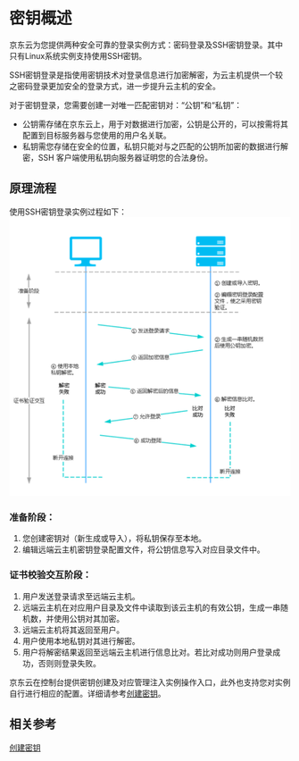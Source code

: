 # 密钥概述
京东云为您提供两种安全可靠的登录实例方式：密码登录及SSH密钥登录。其中只有Linux系统实例支持使用SSH密钥。

SSH密钥登录是指使用密钥技术对登录信息进行加密解密，为云主机提供一个较之密码登录更加安全的登录方式，进一步提升云主机的安全。

对于密钥登录，您需要创建一对唯一匹配密钥对：“公钥”和“私钥”：

* 公钥需存储在京东云上，用于对数据进行加密，公钥是公开的，可以按需将其配置到目标服务器与您使用的用户名关联。
* 私钥需您存储在安全的位置，私钥只能对与之匹配的公钥所加密的数据进行解密，SSH 客户端使用私钥向服务器证明您的合法身份。

## 原理流程
使用SSH密钥登录实例过程如下：
![](../../../../../image/vm/Operation-Guide-keypair-overview1.png)

### 准备阶段：
1. 您创建密钥对（新生成或导入），将私钥保存至本地。
2. 编辑远端云主机密钥登录配置文件，将公钥信息写入对应目录文件中。

### 证书校验交互阶段：

1. 用户发送登录请求至远端云主机。
2. 远端云主机在对应用户目录及文件中读取到该云主机的有效公钥，生成一串随机数，并使用公钥对其加密。
3. 远端云主机将其返回至用户。
4. 用户使用本地私钥对其进行解密。
5. 用户将解密结果返回至远端云主机进行信息比对。若比对成功则用户登录成功，否则则登录失败。

京东云在控制台提供密钥创建及对应管理注入实例操作入口，此外也支持您对实例自行进行相应的配置。详细请参考[创建密钥](../Operation-Guide/Key-Pair/Create-Keypair.md)。

## 相关参考

[创建密钥](Create-Keypair.md)


  [1]: ./images/Operation-Guide-keypair-overview1.png "Operation-Guide-keypair-overview1.png"
